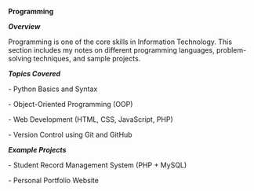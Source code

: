 **Programming**



***Overview***

Programming is one of the core skills in Information Technology. This section includes my notes on different programming languages, problem-solving techniques, and sample projects.



***Topics Covered***

\- Python Basics and Syntax

\- Object-Oriented Programming (OOP)

\- Web Development (HTML, CSS, JavaScript, PHP)

\- Version Control using Git and GitHub



***Example Projects***

\- Student Record Management System (PHP + MySQL)

\- Personal Portfolio Website



